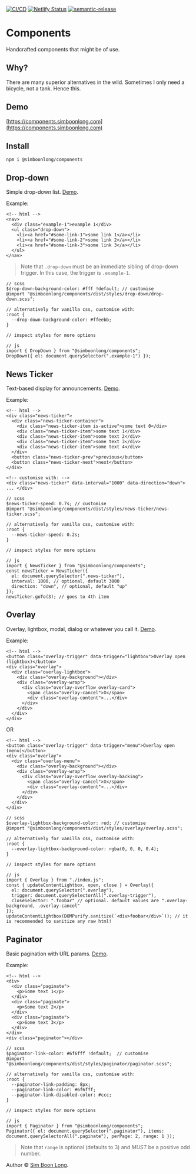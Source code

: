 [![CI/CD](https://github.com/simboonlong/components/actions/workflows/manual.yml/badge.svg?branch=master&event=push)](https://github.com/simboonlong/components/actions/workflows/manual.yml) [![Netlify Status](https://api.netlify.com/api/v1/badges/d434bd40-1962-433b-a451-c28a98e21fd2/deploy-status)](https://app.netlify.com/sites/simboonlong-components/deploys) [![semantic-release](https://img.shields.io/badge/%20%20%F0%9F%93%A6%F0%9F%9A%80-semantic--release-e10079.svg)](https://github.com/semantic-release/semantic-release)

# Components

Handcrafted components that might be of use.

## Why?

There are many superior alternatives in the wild. Sometimes I only need a bicycle, not a tank. Hence this.

## Demo

[https://components.simboonlong.com](https://components.simboonlong.com)

## Install

`npm i @simboonlong/components`

## Drop-down

Simple drop-down list. [Demo](https://components.simboonlong.com/drop-down).

Example:

```
<!-- html -->
<nav>
  <div class="example-1">example 1</div>
  <ul class="drop-down">
    <li><a href="#some-link-1">some link 1</a></li>
    <li><a href="#some-link-2">some link 2</a></li>
    <li><a href="#some-link-3">some link 3</a></li>
  </ul>
</nav>
```

> Note that `.drop-down` must be an immediate sibling of drop-down trigger. In this case, the trigger is `.example-1`.

```
// scss
$drop-down-background-color: #fff !default; // customise
@import "@simboonlong/components/dist/styles/drop-down/drop-down.scss";

// alternatively for vanilla css, customise with:
:root {
  --drop-down-background-color: #ffeebb;
}

// inspect styles for more options
```

```
// js
import { DropDown } from "@simboonlong/components";
DropDown({ el: document.querySelector(".example-1") });
```

## News Ticker

Text-based display for announcements. [Demo](https://components.simboonlong.com/news-ticker).

Example:

```
<!-- html -->
<div class="news-ticker">
  <div class="news-ticker-container">
    <div class="news-ticker-item is-active">some text 0</div>
    <div class="news-ticker-item">some text 1</div>
    <div class="news-ticker-item">some text 2</div>
    <div class="news-ticker-item">some text 3</div>
    <div class="news-ticker-item">some text 4</div>
  </div>
  <button class="news-ticker-prev">previous</button>
  <button class="news-ticker-next">next</button>
</div>
```

```
<!-- customise with: -->
<div class="news-ticker" data-interval="1000" data-direction="down"> ... </div>
```

```
// scss
$news-ticker-speed: 0.7s; // customise
@import "@simboonlong/components/dist/styles/news-ticker/news-ticker.scss";

// alternatively for vanilla css, customise with:
:root {
  --news-ticker-speed: 0.2s;
}

// inspect styles for more options
```

```
// js
import { NewsTicker } from "@simboonlong/components";
const newsTicker = NewsTicker({
  el: document.querySelector(".news-ticker"),
  interval: 1000, // optional, default 3000
  direction: "down", // optional, default "up"
});
newsTicker.goTo(3); // goes to 4th item
```

## Overlay

Overlay, lightbox, modal, dialog or whatever you call it. [Demo](https://components.simboonlong.com/overlay).

Example:

```
<!-- html -->
<button class="overlay-trigger" data-trigger="lightbox">Overlay open (lightbox)</button>
<div class="overlay">
  <div class="overlay-lightbox">
    <div class="overlay-background"></div>
    <div class="overlay-wrap">
      <div class="overlay-overflow overlay-card">
        <span class="overlay-cancel">X</span>
        <div class="overlay-content">...</div>
      </div>
    </div>
  </div>
</div>
```

OR

```
<!-- html -->
<button class="overlay-trigger" data-trigger="menu">Overlay open (menu)</button>
<div class="overlay">
  <div class="overlay-menu">
    <div class="overlay-background"></div>
    <div class="overlay-wrap">
      <div class="overlay-overflow overlay-backing">
        <span class="overlay-cancel">X</span>
        <div class="overlay-content">...</div>
      </div>
    </div>
  </div>
</div>
```

```
// scss
$overlay-lightbox-background-color: red; // customise
@import "@simboonlong/components/dist/styles/overlay/overlay.scss";

// alternatively for vanilla css, customise with:
:root {
  --overlay-lightbox-background-color: rgba(0, 0, 0, 0.4);
}

// inspect styles for more options
```

```
// js
import { Overlay } from "./index.js";
const { updateContentLightbox, open, close } = Overlay({
  el: document.querySelector(".overlay"),
  trigger: document.querySelectorAll(".overlay-trigger"),
  closeSelector: ".foobar" // optional. default values are ".overlay-background, .overlay-cancel"
});
updateContentLightbox(DOMPurify.sanitize(`<div>foobar</div>`)); // it is recommended to sanitize any raw html!
```

## Paginator

Basic pagination with URL params. [Demo](https://components.simboonlong.com/paginator).

Example:

```
<!-- html -->
<div>
  <div class="paginate">
    <p>Some text 1</p>
  </div>
  <div class="paginate">
    <p>Some text 2</p>
  </div>
  <div class="paginate">
    <p>Some text 3</p>
  </div>
</div>
<div class="paginator"></div>
```

```
// scss
$paginator-link-color: #6f6fff !default;  // customise
@import "@simboonlong/components/dist/styles/paginator/paginator.scss";

// alternatively for vanilla css, customise with:
:root {
  --paginator-link-padding: 8px;
  --paginator-link-color: #6f6fff;
  --paginator-link-disabled-color: #ccc;
}

// inspect styles for more options
```

```
// js
import { Paginator } from "@simboonlong/components";
Paginator({ el: document.querySelector(".paginator"), items: document.querySelectorAll(".paginate"), perPage: 2, range: 1 });
```

> Note that `range` is optional (defaults to 3) and _MUST_ be a positive odd number.

Author © [Sim Boon Long](https://simboonlong.com).
